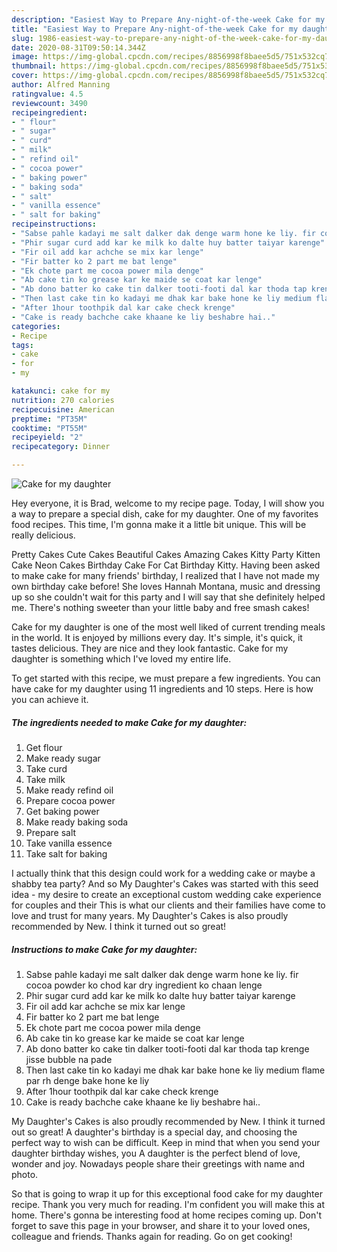```yaml
---
description: "Easiest Way to Prepare Any-night-of-the-week Cake for my daughter"
title: "Easiest Way to Prepare Any-night-of-the-week Cake for my daughter"
slug: 1986-easiest-way-to-prepare-any-night-of-the-week-cake-for-my-daughter
date: 2020-08-31T09:50:14.344Z
image: https://img-global.cpcdn.com/recipes/8856998f8baee5d5/751x532cq70/cake-for-my-daughter-recipe-main-photo.jpg
thumbnail: https://img-global.cpcdn.com/recipes/8856998f8baee5d5/751x532cq70/cake-for-my-daughter-recipe-main-photo.jpg
cover: https://img-global.cpcdn.com/recipes/8856998f8baee5d5/751x532cq70/cake-for-my-daughter-recipe-main-photo.jpg
author: Alfred Manning
ratingvalue: 4.5
reviewcount: 3490
recipeingredient:
- " flour"
- " sugar"
- " curd"
- " milk"
- " refind oil"
- " cocoa power"
- " baking power"
- " baking soda"
- " salt"
- " vanilla essence"
- " salt for baking"
recipeinstructions:
- "Sabse pahle kadayi me salt dalker dak denge warm hone ke liy. fir cocoa powder ko chod kar dry ingredient ko chaan lenge"
- "Phir sugar curd add kar ke milk ko dalte huy batter taiyar karenge"
- "Fir oil add kar achche se mix kar lenge"
- "Fir batter ko 2 part me bat lenge"
- "Ek chote part me cocoa power mila denge"
- "Ab cake tin ko grease kar ke maide se coat kar lenge"
- "Ab dono batter ko cake tin dalker tooti-footi dal kar thoda tap krenge jisse bubble na pade"
- "Then last cake tin ko kadayi me dhak kar bake hone ke liy medium flame par rh denge bake hone ke liy"
- "After 1hour toothpik dal kar cake check krenge"
- "Cake is ready bachche cake khaane ke liy beshabre hai.."
categories:
- Recipe
tags:
- cake
- for
- my

katakunci: cake for my 
nutrition: 270 calories
recipecuisine: American
preptime: "PT35M"
cooktime: "PT55M"
recipeyield: "2"
recipecategory: Dinner

---
```



![Cake for my daughter](https://img-global.cpcdn.com/recipes/8856998f8baee5d5/751x532cq70/cake-for-my-daughter-recipe-main-photo.jpg)

Hey everyone, it is Brad, welcome to my recipe page. Today, I will show you a way to prepare a special dish, cake for my daughter. One of my favorites food recipes. This time, I'm gonna make it a little bit unique. This will be really delicious.

Pretty Cakes Cute Cakes Beautiful Cakes Amazing Cakes Kitty Party Kitten Cake Neon Cakes Birthday Cake For Cat Birthday Kitty. Having been asked to make cake for many friends&#39; birthday, I realized that I have not made my own birthday cake before! She loves Hannah Montana, music and dressing up so she couldn&#39;t wait for this party and I will say that she definitely helped me. There&#39;s nothing sweeter than your little baby and free smash cakes!

Cake for my daughter is one of the most well liked of current trending meals in the world. It is enjoyed by millions every day. It's simple, it's quick, it tastes delicious. They are nice and they look fantastic. Cake for my daughter is something which I've loved my entire life.


To get started with this recipe, we must prepare a few ingredients. You can have cake for my daughter using 11 ingredients and 10 steps. Here is how you can achieve it.

<!--inarticleads1-->

##### The ingredients needed to make Cake for my daughter:

1. Get  flour
1. Make ready  sugar
1. Take  curd
1. Take  milk
1. Make ready  refind oil
1. Prepare  cocoa power
1. Get  baking power
1. Make ready  baking soda
1. Prepare  salt
1. Take  vanilla essence
1. Take  salt for baking


I actually think that this design could work for a wedding cake or maybe a shabby tea party? And so My Daughter&#39;s Cakes was started with this seed idea - my desire to create an exceptional custom wedding cake experience for couples and their This is what our clients and their families have come to love and trust for many years. My Daughter&#39;s Cakes is also proudly recommended by New. I think it turned out so great! 

<!--inarticleads2-->

##### Instructions to make Cake for my daughter:

1. Sabse pahle kadayi me salt dalker dak denge warm hone ke liy. fir cocoa powder ko chod kar dry ingredient ko chaan lenge
1. Phir sugar curd add kar ke milk ko dalte huy batter taiyar karenge
1. Fir oil add kar achche se mix kar lenge
1. Fir batter ko 2 part me bat lenge
1. Ek chote part me cocoa power mila denge
1. Ab cake tin ko grease kar ke maide se coat kar lenge
1. Ab dono batter ko cake tin dalker tooti-footi dal kar thoda tap krenge jisse bubble na pade
1. Then last cake tin ko kadayi me dhak kar bake hone ke liy medium flame par rh denge bake hone ke liy
1. After 1hour toothpik dal kar cake check krenge
1. Cake is ready bachche cake khaane ke liy beshabre hai..


My Daughter&#39;s Cakes is also proudly recommended by New. I think it turned out so great! A daughter&#39;s birthday is a special day, and choosing the perfect way to wish can be difficult. Keep in mind that when you send your daughter birthday wishes, you A daughter is the perfect blend of love, wonder and joy. Nowadays people share their greetings with name and photo. 

So that is going to wrap it up for this exceptional food cake for my daughter recipe. Thank you very much for reading. I'm confident you will make this at home. There's gonna be interesting food at home recipes coming up. Don't forget to save this page in your browser, and share it to your loved ones, colleague and friends. Thanks again for reading. Go on get cooking!
